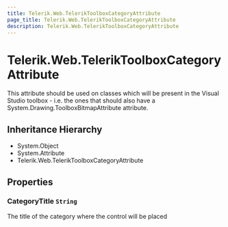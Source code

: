 ```yaml
---
title: Telerik.Web.TelerikToolboxCategoryAttribute
page_title: Telerik.Web.TelerikToolboxCategoryAttribute
description: Telerik.Web.TelerikToolboxCategoryAttribute
---
```


# Telerik.Web.TelerikToolboxCategoryAttribute

This attribute should be used on classes which will be present in the Visual Studio toolbox -
            i.e. the ones that should also have a System.Drawing.ToolboxBitmapAttribute attribute.

## Inheritance Hierarchy

* System.Object
* System.Attribute
* Telerik.Web.TelerikToolboxCategoryAttribute

## Properties

###  CategoryTitle `String`

The title of the category where the control will be placed


